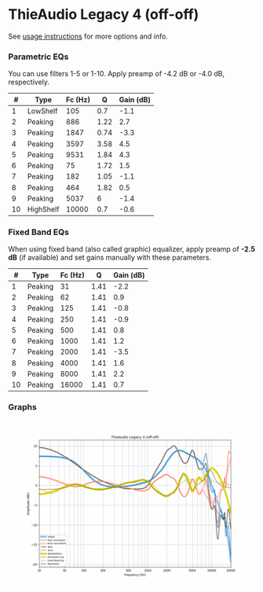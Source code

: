 # ThieAudio Legacy 4 (off-off)
See [usage instructions](https://github.com/jaakkopasanen/AutoEq#usage) for more options and info.

### Parametric EQs
You can use filters 1-5 or 1-10. Apply preamp of -4.2 dB or -4.0 dB, respectively.

|   # | Type      |   Fc (Hz) |    Q |   Gain (dB) |
|-----|-----------|-----------|------|-------------|
|   1 | LowShelf  |       105 | 0.7  |        -1.1 |
|   2 | Peaking   |       886 | 1.22 |         2.7 |
|   3 | Peaking   |      1847 | 0.74 |        -3.3 |
|   4 | Peaking   |      3597 | 3.58 |         4.5 |
|   5 | Peaking   |      9531 | 1.84 |         4.3 |
|   6 | Peaking   |        75 | 1.72 |         1.5 |
|   7 | Peaking   |       182 | 1.05 |        -1.1 |
|   8 | Peaking   |       464 | 1.82 |         0.5 |
|   9 | Peaking   |      5037 | 6    |        -1.4 |
|  10 | HighShelf |     10000 | 0.7  |        -0.6 |

### Fixed Band EQs
When using fixed band (also called graphic) equalizer, apply preamp of **-2.5 dB** (if available) and set gains manually with these parameters.

|   # | Type    |   Fc (Hz) |    Q |   Gain (dB) |
|-----|---------|-----------|------|-------------|
|   1 | Peaking |        31 | 1.41 |        -2.2 |
|   2 | Peaking |        62 | 1.41 |         0.9 |
|   3 | Peaking |       125 | 1.41 |        -0.8 |
|   4 | Peaking |       250 | 1.41 |        -0.9 |
|   5 | Peaking |       500 | 1.41 |         0.8 |
|   6 | Peaking |      1000 | 1.41 |         1.2 |
|   7 | Peaking |      2000 | 1.41 |        -3.5 |
|   8 | Peaking |      4000 | 1.41 |         1.6 |
|   9 | Peaking |      8000 | 1.41 |         2.2 |
|  10 | Peaking |     16000 | 1.41 |         0.7 |

### Graphs
![](./ThieAudio%20Legacy%204%20(off-off).png)
